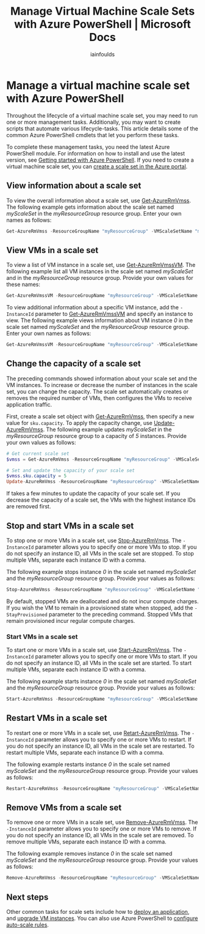 ﻿---
title: Manage Virtual Machine Scale Sets with Azure PowerShell | Microsoft Docs
description: Common Azure PowerShell cmdlets to manage Virtual Machine Scale Sets, such as how to start and stop an instance, or change the scale set capacity.
services: virtual-machine-scale-sets
documentationcenter: ''
author: iainfoulds
manager: jeconnoc
editor: ''
tags: azure-resource-manager

ms.assetid: d35fa77a-de96-4ccd-a332-eb181d1f4273
ms.service: virtual-machine-scale-sets
ms.workload: na
ms.tgt_pltfrm: na
ms.devlang: na
ms.topic: article
ms.date: 10/13/2017
ms.author: iainfou

---
# Manage a virtual machine scale set with Azure PowerShell
Throughout the lifecycle of a virtual machine scale set, you may need to run one or more management tasks. Additionally, you may want to create scripts that automate various lifecycle-tasks. This article details some of the common Azure PowerShell cmdlets that let you perform these tasks.

To complete these management tasks, you need the latest Azure PowerShell module. For information on how to install and use the latest version, see [Getting started with Azure PowerShell](/powershell/azure/get-started-azureps). If you need to create a virtual machine scale set, you can [create a scale set in the Azure portal](virtual-machine-scale-sets-portal-create.md).


## View information about a scale set
To view the overall information about a scale set, use [Get-AzureRmVmss](/powershell/module/azurerm.compute/get-azurermvmss). The following example gets information about the scale set named *myScaleSet* in the *myResourceGroup* resource group. Enter your own names as follows:

```powershell
Get-AzureRmVmss -ResourceGroupName "myResourceGroup" -VMScaleSetName "myScaleSet"
```


## View VMs in a scale set
To view a list of VM instance in a scale set, use [Get-AzureRmVmssVM](/powershell/module/azurerm.compute/get-azurermvmssvm). The following example list all VM instances in the scale set named *myScaleSet* and in the *myResourceGroup* resource group. Provide your own values for these names:

```powershell
Get-AzureRmVmssVM -ResourceGroupName "myResourceGroup" -VMScaleSetName "myScaleSet"
```

To view additional information about a specific VM instance, add the `-InstanceId` parameter to [Get-AzureRmVmssVM](/powershell/module/azurerm.compute/get-azurermvmssvm) and specify an instance to view. The following example views information about VM instance *0* in the scale set named *myScaleSet* and the *myResourceGroup* resource group. Enter your own names as follows:

```powershell
Get-AzureRmVmssVM -ResourceGroupName "myResourceGroup" -VMScaleSetName "myScaleSet" -InstanceId "0"
```


## Change the capacity of a scale set
The preceding commands showed information about your scale set and the VM instances. To increase or decrease the number of instances in the scale set, you can change the capacity. The scale set automatically creates or removes the required number of VMs, then configures the VMs to receive application traffic.

First, create a scale set object with [Get-AzureRmVmss](/powershell/module/azurerm.compute/get-azurermvmss), then specify a new value for `sku.capacity`. To apply the capacity change, use [Update-AzureRmVmss](/powershell/module/azurerm.compute/update-azurermvmss). The following example updates *myScaleSet* in the *myResourceGroup* resource group to a capacity of *5* instances. Provide your own values as follows:

```powershell
# Get current scale set
$vmss = Get-AzureRmVmss -ResourceGroupName "myResourceGroup" -VMScaleSetName "myScaleSet"

# Set and update the capacity of your scale set
$vmss.sku.capacity = 5
Update-AzureRmVmss -ResourceGroupName "myResourceGroup" -VMScaleSetName "myScaleSet" -VirtualMachineScaleSet $vmss 
```

If takes a few minutes to update the capacity of your scale set. If you decrease the capacity of a scale set, the VMs with the highest instance IDs are removed first.


## Stop and start VMs in a scale set
To stop one or more VMs in a scale set, use [Stop-AzureRmVmss](/powershell/module/azurerm.compute/stop-azurermvmss). The `-InstanceId` parameter allows you to specify one or more VMs to stop. If you do not specify an instance ID, all VMs in the scale set are stopped. To stop multiple VMs, separate each instance ID with a comma.

The following example stops instance *0* in the scale set named *myScaleSet* and the *myResourceGroup* resource group. Provide your values as follows:

```powershell
Stop-AzureRmVmss -ResourceGroupName "myResourceGroup" -VMScaleSetName "myScaleSet" -InstanceId "0"
```

By default, stopped VMs are deallocated and do not incur compute charges. If you wish the VM to remain in a provisioned state when stopped, add the `-StayProvisioned` parameter to the preceding command. Stopped VMs that remain provisioned incur regular compute charges.


### Start VMs in a scale set
To start one or more VMs in a scale set, use [Start-AzureRmVmss](/powershell/module/azurerm.compute/start-azurermvmss). The `-InstanceId` parameter allows you to specify one or more VMs to start. If you do not specify an instance ID, all VMs in the scale set are started. To start multiple VMs, separate each instance ID with a comma.

The following example starts instance *0* in the scale set named *myScaleSet* and the *myResourceGroup* resource group. Provide your values as follows:

```powershell
Start-AzureRmVmss -ResourceGroupName "myResourceGroup" -VMScaleSetName "myScaleSet" -InstanceId "0"
```


## Restart VMs in a scale set
To restart one or more VMs in a scale set, use [Retart-AzureRmVmss](/powershell/module/azurerm.compute/restart-azurermvmss). The `-InstanceId` parameter allows you to specify one or more VMs to restart. If you do not specify an instance ID, all VMs in the scale set are restarted. To restart multiple VMs, separate each instance ID with a comma.

The following example restarts instance *0* in the scale set named *myScaleSet* and the *myResourceGroup* resource group. Provide your values as follows:

```powershell
Restart-AzureRmVmss -ResourceGroupName "myResourceGroup" -VMScaleSetName "myScaleSet" -InstanceId "0"
```


## Remove VMs from a scale set
To remove one or more VMs in a scale set, use [Remove-AzureRmVmss](/powershell/module/azurerm.compute/remove-azurermvmss). The `-InstanceId` parameter allows you to specify one or more VMs to remove. If you do not specify an instance ID, all VMs in the scale set are removed. To remove multiple VMs, separate each instance ID with a comma.

The following example removes instance *0* in the scale set named *myScaleSet* and the *myResourceGroup* resource group. Provide your values as follows:

```powershell
Remove-AzureRmVmss -ResourceGroupName "myResourceGroup" -VMScaleSetName "myScaleSet" -InstanceId "0"
```


## Next steps
Other common tasks for scale sets include how to [deploy an application](virtual-machine-scale-sets-deploy-app.md), and [upgrade VM instances](virtual-machine-scale-sets-upgrade-scale-set.md). You can also use Azure PowerShell to [configure auto-scale rules](virtual-machine-scale-sets-autoscale-overview.md).